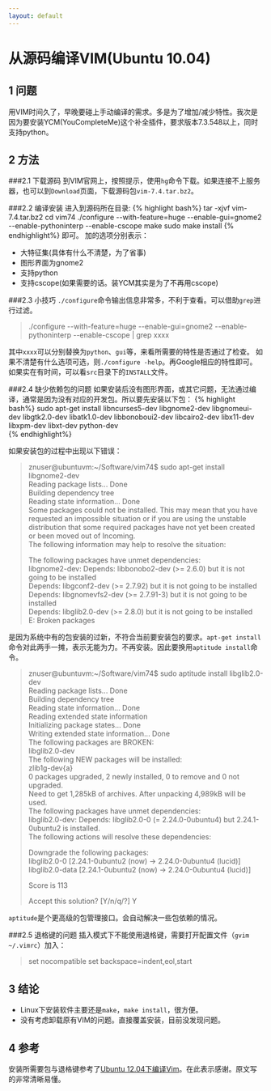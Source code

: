 ```yaml
---
layout: default
---
```


从源码编译VIM(Ubuntu 10.04)
=================

1 问题
-----------------
用VIM时间久了，早晚要碰上手动编译的需求。多是为了增加/减少特性。我次是因为要安装YCM(YouCompleteMe)这个补全插件，要求版本7.3.548以上，同时支持python。

2 方法
-----------------
###2.1 下载源码
到VIM官网上，按照提示，使用`hg`命令下载。如果连接不上服务器，也可以到`Download`页面，下载源码包`vim-7.4.tar.bz2`。

###2.2 编译安装
进入到源码所在目录:
{% highlight bash%}
tar -xjvf vim-7.4.tar.bz2
cd vim74
./configure --with-feature=huge --enable-gui=gnome2 --enable-pythoninterp --enable-cscope
make
sudo make install
{% endhighlight%}
即可。
加的选项分别表示：

* 大特征集(具体有什么不清楚，为了省事)
* 图形界面为gnome2
* 支持python
* 支持cscope(如果需要的话。装YCM其实是为了不再用cscope)

###2.3 小技巧
`./configure`命令输出信息非常多，不利于查看。可以借助`grep`进行过滤。
>./configure --with-feature=huge --enable-gui=gnome2 --enable-pythoninterp
--enable-cscope | grep xxxx

其中`xxxx`可以分别替换为`python`、`gui`等，来看所需要的特性是否通过了检查。
如果不清楚有什么选项可选，则`./configure -help`。再Google相应的特性即可。
如果实在有时间，可以看`src`目录下的`INSTALL`文件。

###2.4 缺少依赖包的问题
如果安装后没有图形界面，或其它问题，无法通过编译，通常是因为没有对应的开发包。所以要先安装以下包：
{% highlight bash%}
sudo apt-get install libncurses5-dev  libgnome2-dev  libgnomeui-dev  libgtk2.0-dev  libatk1.0-dev  libbonoboui2-dev  libcairo2-dev  libx11-dev  libxpm-dev  libxt-dev  python-dev  
{% endhighlight%}

如果安装包的过程中出现以下错误：
>znuser@ubuntuvm:~/Software/vim74$ sudo apt-get install libgnome2-dev   
>Reading package lists... Done  
>Building dependency tree         
>Reading state information... Done  
>Some packages could not be installed. This may mean that you have  
>requested an impossible situation or if you are using the unstable  
>distribution that some required packages have not yet been created  
>or been moved out of Incoming.  
>The following information may help to resolve the situation:  
>  
>The following packages have unmet dependencies:  
>  libgnome2-dev: Depends: libbonobo2-dev (>= 2.6.0) but it is not going to be installed  
>                 Depends: libgconf2-dev (>= 2.7.92) but it is not going to be installed  
>                 Depends: libgnomevfs2-dev (>= 2.7.91-3) but it is not going to be installed  
>                 Depends: libglib2.0-dev (>= 2.8.0) but it is not going to be installed  
>E: Broken packages  

是因为系统中有的包安装的过新，不符合当前要安装包的要求。`apt-get
install`命令对此两手一摊，表示无能为力。不再安装。因此要换用`aptitude install`命令。
>znuser@ubuntuvm:~/Software/vim74$ sudo aptitude install libglib2.0-dev  
>Reading package lists... Done  
>Building dependency tree         
>Reading state information... Done  
>Reading extended state information        
>Initializing package states... Done  
>Writing extended state information... Done  
>The following packages are BROKEN:  
>  libglib2.0-dev   
>The following NEW packages will be installed:  
>  zlib1g-dev{a}   
>0 packages upgraded, 2 newly installed, 0 to remove and 0 not upgraded.  
>Need to get 1,285kB of archives. After unpacking 4,989kB will be used.  
>The following packages have unmet dependencies:  
>  libglib2.0-dev: Depends: libglib2.0-0 (= 2.24.0-0ubuntu4) but 2.24.1-0ubuntu2 is installed.  
>The following actions will resolve these dependencies:  
>  
>Downgrade the following packages:  
>libglib2.0-0 [2.24.1-0ubuntu2 (now) -> 2.24.0-0ubuntu4 (lucid)]  
>libglib2.0-data [2.24.1-0ubuntu2 (now) -> 2.24.0-0ubuntu4 (lucid)]  
>  
>Score is 113  
>  
>Accept this solution? [Y/n/q/?] Y  

`aptitude`是个更高级的包管理接口。会自动解决一些包依赖的情况。

###2.5 退格键的问题
插入模式下不能使用退格键，需要打开配置文件（`gvim ~/.vimrc`）加入：
>set nocompatible
>set backspace=indent,eol,start

3 结论 
------------------------
* Linux下安装软件主要还是`make`，`make install`，很方便。
* 没有考虑卸载原有VIM的问题。直接覆盖安装，目前没发现问题。

4 参考
-----------------------
安装所需要包与退格键参考了[Ubuntu 12.04下编译Vim][1]。在此表示感谢。原文写的非常清晰易懂。

[1]:http://hahaya.github.io/2013/07/25/build-vim-on-ubuntu.html
